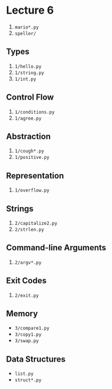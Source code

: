 # Lecture 6

1. `mario*.py`
1. `speller/`

## Types

1. `1/hello.py`
1. `1/string.py`
1. `1/int.py`

## Control Flow

1. `1/conditions.py`
1. `1/agree.py`

## Abstraction

1. `1/cough*.py`
1. `1/positive.py`

## Representation

1. `1/overflow.py`

## Strings

1. `2/capitalize2.py`
1. `2/strlen.py`

## Command-line Arguments

1. `2/argv*.py`

## Exit Codes

1. `2/exit.py`

## Memory

- `3/compare1.py`
- `3/copy1.py`
- `3/swap.py`

## Data Structures

- `list.py`
- `struct*.py`
